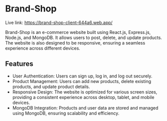 
# Brand-Shop
Live link: https://brand-shop-client-644a6.web.app/

Brand-Shop is an e-commerce website built using React.js, Express.js, Node.js, and MongoDB. It allows users to post, delete, and update products. The website is also designed to be responsive, ensuring a seamless experience across different devices.

## Features

- User Authentication: Users can sign up, log in, and log out securely.
- Product Management: Users can add new products, delete existing products, and update product details.
- Responsive Design: The website is optimized for various screen sizes, providing a consistent experience across desktop, tablet, and mobile devices.
- MongoDB Integration: Products and user data are stored and managed using MongoDB, ensuring scalability and efficiency.


